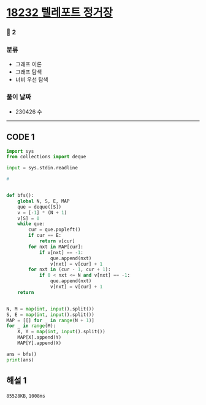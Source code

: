 # [18232 텔레포트 정거장](https://www.acmicpc.net/problem/18232)

### 🥈 2

### 분류

- 그래프 이론
- 그래프 탐색
- 너비 우선 탐색

### 풀이 날짜

- 230426 수

---

## CODE 1

```python
import sys
from collections import deque

input = sys.stdin.readline

#


def bfs():
    global N, S, E, MAP
    que = deque([S])
    v = [-1] * (N + 1)
    v[S] = 0
    while que:
        cur = que.popleft()
        if cur == E:
            return v[cur]
        for nxt in MAP[cur]:
            if v[nxt] == -1:
                que.append(nxt)
                v[nxt] = v[cur] + 1
        for nxt in (cur - 1, cur + 1):
            if 0 < nxt <= N and v[nxt] == -1:
                que.append(nxt)
                v[nxt] = v[cur] + 1
    return


N, M = map(int, input().split())
S, E = map(int, input().split())
MAP = [[] for _ in range(N + 1)]
for _ in range(M):
    X, Y = map(int, input().split())
    MAP[X].append(Y)
    MAP[Y].append(X)

ans = bfs()
print(ans)

```

## 해설 1

`85528KB`, `1008ms`
